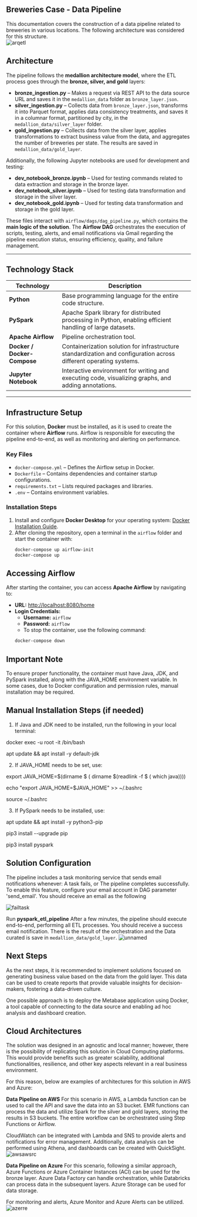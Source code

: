 ## **Breweries Case - Data Pipeline**


This documentation covers the construction of a data pipeline related to breweries in various locations. The following architecture was considered for this structure.  
![arqetl](https://github.com/user-attachments/assets/7383540e-2b4a-4142-a261-b1aafa7aa799)

## Architecture  

The pipeline follows the **medallion architecture model**, where the ETL process goes through the **bronze, silver, and gold** layers:  

- **bronze_ingestion.py** – Makes a request via REST API to the data source URL and saves it in the `medallion_data` folder as `bronze_layer.json`.  
- **silver_ingestion.py** – Collects data from `bronze_layer.json`, transforms it into Parquet format, applies data consistency treatments, and saves it in a columnar format, partitioned by city, in the `medallion_data/silver_layer` folder.  
- **gold_ingestion.py** – Collects data from the silver layer, applies transformations to extract business value from the data, and aggregates the number of breweries per state. The results are saved in `medallion_data/gold_layer`.  

Additionally, the following Jupyter notebooks are used for development and testing:  
- **dev_notebook_bronze.ipynb** – Used for testing commands related to data extraction and storage in the bronze layer.  
- **dev_notebook_silver.ipynb** – Used for testing data transformation and storage in the silver layer.  
- **dev_notebook_gold.ipynb** – Used for testing data transformation and storage in the gold layer.  

These files interact with `airflow/dags/dag_pipeline.py`, which contains the **main logic of the solution**. The **Airflow DAG** orchestrates the execution of scripts, testing, alerts, and email notifications via Gmail regarding the pipeline execution status, ensuring efficiency, quality, and failure management.  

---

## **Technology Stack**  

| **Technology**  | **Description**  |
|----------------|----------------|
| **Python**  | Base programming language for the entire code structure.  |
| **PySpark**  | Apache Spark library for distributed processing in Python, enabling efficient handling of large datasets.  |
| **Apache Airflow**  | Pipeline orchestration tool.  |
| **Docker / Docker-Compose**  | Containerization solution for infrastructure standardization and configuration across different operating systems.  |
| **Jupyter Notebook**  | Interactive environment for writing and executing code, visualizing graphs, and adding annotations.  |

---

## **Infrastructure Setup**  

For this solution, **Docker** must be installed, as it is used to create the container where **Airflow** runs. Airflow is responsible for executing the pipeline end-to-end, as well as monitoring and alerting on performance.  

### **Key Files**  
- `docker-compose.yml` – Defines the Airflow setup in Docker.  
- `Dockerfile` – Contains dependencies and container startup configurations.  
- `requirements.txt` – Lists required packages and libraries.  
- `.env` – Contains environment variables.  

### **Installation Steps**  
1. Install and configure **Docker Desktop** for your operating system: [Docker Installation Guide](https://docs.docker.com/desktop/setup/install/windows-install/).  
2. After cloning the repository, open a terminal in the `airflow` folder and start the container with:  
   ```sh
   docker-compose up airflow-init  
   docker-compose up  
## **Accessing Airflow**
After starting the container, you can access **Apache Airflow** by navigating to:
- **URL:** [http://localhost:8080/home](http://localhost:8080/home)
- **Login Credentials:**
  - **Username:** `airflow`
  - **Password:** `airflow`
  - To stop the container, use the following command:
  ```sh
  docker-compose down
## Important Note
To ensure proper functionality, the container must have Java, JDK, and PySpark installed, along with the JAVA_HOME environment variable. In some cases, due to Docker configuration and permission rules, manual installation may be required.

## Manual Installation Steps (if needed)
1. If Java and JDK need to be installed, run the following in your local terminal:

  docker exec -u root -it <airflow-scheduler-container-id> /bin/bash
  
  apt update && apt install -y default-jdk
  
2. If JAVA_HOME needs to be set, use:
   
  export JAVA_HOME=$(dirname $ ( dirname $(readlink -f $ ( which java))))
  
  echo "export JAVA_HOME=$JAVA_HOME" >> ~/.bashrc
  
  source ~/.bashrc
  
3. If PySpark needs to be installed, use:

  apt update && apt install -y python3-pip
  
  pip3 install --upgrade pip
  
  pip3 install pyspark

## **Solution Configuration**
The pipeline includes a task monitoring service that sends email notifications whenever:
  A task fails, or
  The pipeline completes successfully.
  To enable this feature, configure your email account in DAG parameter 'send_email'.
  You should receive an email as the following
  
![failtask](https://github.com/user-attachments/assets/ff583c48-8394-47af-a0c4-acde0abffce0)

Run **pyspark_etl_pipeline**
After a few minutes, the pipeline should execute end-to-end, performing all ETL processes.
You should receive a success email notification.
There is the result of the orchestration and the Data curated is save in `medallion_data/gold_layer`.
![unnamed](https://github.com/user-attachments/assets/d35e29f0-f031-4487-9459-a81f11d4a210)

## **Next Steps**
As the next steps, it is recommended to implement solutions focused on generating business value based on the data from the gold layer. This data can be used to create reports that provide valuable insights for decision-makers, fostering a data-driven culture.

One possible approach is to deploy the Metabase application using Docker, a tool capable of connecting to the data source and enabling ad hoc analysis and dashboard creation.

## **Cloud Architectures**
The solution was designed in an agnostic and local manner; however, there is the possibility of replicating this solution in Cloud Computing platforms. This would provide benefits such as greater scalability, additional functionalities, resilience, and other key aspects relevant in a real business environment.

For this reason, below are examples of architectures for this solution in AWS and Azure:

**Data Pipeline on AWS**
For this scenario in AWS, a Lambda function can be used to call the API and save the data into an S3 bucket. EMR functions can process the data and utilize Spark for the silver and gold layers, storing the results in S3 buckets. The entire workflow can be orchestrated using Step Functions or Airflow.

CloudWatch can be integrated with Lambda and SNS to provide alerts and notifications for error management. Additionally, data analysis can be performed using Athena, and dashboards can be created with QuickSight.
![awsawsrc](https://github.com/user-attachments/assets/48f5e4fe-bc74-45ed-b34b-97e24703c019)


**Data Pipeline on Azure**
For this scenario, following a similar approach, Azure Functions or Azure Container Instances (ACI) can be used for the bronze layer. Azure Data Factory can handle orchestration, while Databricks can process data in the subsequent layers. Azure Storage can be used for data storage.

For monitoring and alerts, Azure Monitor and Azure Alerts can be utilized.
![azerre](https://github.com/user-attachments/assets/3f73de79-7100-4767-bdda-adc766711911)

